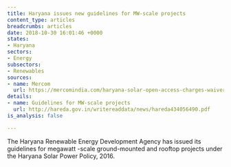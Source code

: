 ```yaml
---
title: Haryana issues new guidelines for MW-scale projects
content_type: articles
breadcrumbs: articles
date: 2018-10-30 16:01:46 +0000
states:
- Haryana
sectors:
- Energy
subsectors:
- Renewables
sources:
- name: Mercom
  url: https://mercomindia.com/haryana-solar-open-access-charges-waiver/
details:
- name: Guidelines for MW-scale projects
  url: http://hareda.gov.in/writereaddata/news/hareda434056490.pdf
is_analysis: false

---
```

The Haryana Renewable Energy Development Agency has issued its guidelines for megawatt -scale ground-mounted and rooftop projects under the Haryana Solar Power Policy, 2016.    